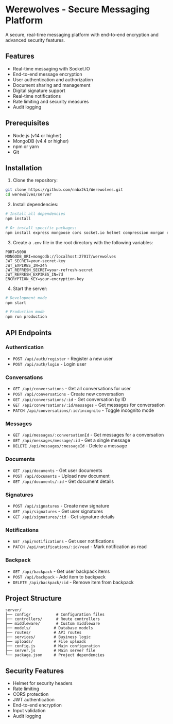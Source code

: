 # Werewolves - Secure Messaging Platform

A secure, real-time messaging platform with end-to-end encryption and advanced security features.

## Features

- Real-time messaging with Socket.IO
- End-to-end message encryption
- User authentication and authorization
- Document sharing and management
- Digital signature support
- Real-time notifications
- Rate limiting and security measures
- Audit logging

## Prerequisites

- Node.js (v14 or higher)
- MongoDB (v4.4 or higher)
- npm or yarn
- Git

## Installation

1. Clone the repository:
```bash
git clone https://github.com/nnbx2k1/Werewolves.git
cd werewolves/server
```

2. Install dependencies:
```bash
# Install all dependencies
npm install

# Or install specific packages:
npm install express mongoose cors socket.io helmet compression morgan express-rate-limit express-validator jsonwebtoken bcrypt multer dotenv uuid axios
```

3. Create a `.env` file in the root directory with the following variables:
```
PORT=5000
MONGODB_URI=mongodb://localhost:27017/werewolves
JWT_SECRET=your-secret-key
JWT_EXPIRES_IN=24h
JWT_REFRESH_SECRET=your-refresh-secret
JWT_REFRESH_EXPIRES_IN=7d
ENCRYPTION_KEY=your-encryption-key
```

4. Start the server:
```bash
# Development mode
npm start

# Production mode
npm run production
```

## API Endpoints

### Authentication
- `POST /api/auth/register` - Register a new user
- `POST /api/auth/login` - Login user

### Conversations
- `GET /api/conversations` - Get all conversations for user
- `POST /api/conversations` - Create new conversation
- `GET /api/conversations/:id` - Get conversation by ID
- `GET /api/conversations/:id/messages` - Get messages for conversation
- `PATCH /api/conversations/:id/incognito` - Toggle incognito mode

### Messages
- `GET /api/messages/:conversationId` - Get messages for a conversation
- `GET /api/messages/message/:id` - Get a single message
- `DELETE /api/messages/:messageId` - Delete a message

### Documents
- `GET /api/documents` - Get user documents
- `POST /api/documents` - Upload new document
- `GET /api/documents/:id` - Get document details

### Signatures
- `POST /api/signatures` - Create new signature
- `GET /api/signatures` - Get user signatures
- `GET /api/signatures/:id` - Get signature details

### Notifications
- `GET /api/notifications` - Get user notifications
- `PATCH /api/notifications/:id/read` - Mark notification as read

### Backpack
- `GET /api/backpack` - Get user backpack items
- `POST /api/backpack` - Add item to backpack
- `DELETE /api/backpack/:id` - Remove item from backpack

## Project Structure

```
server/
├── config/           # Configuration files
├── controllers/      # Route controllers
├── middleware/       # Custom middleware
├── models/          # Database models
├── routes/          # API routes
├── services/        # Business logic
├── uploads/         # File uploads
├── config.js        # Main configuration
├── server.js        # Main server file
└── package.json     # Project dependencies
```

## Security Features

- Helmet for security headers
- Rate limiting
- CORS protection
- JWT authentication
- End-to-end encryption
- Input validation
- Audit logging
